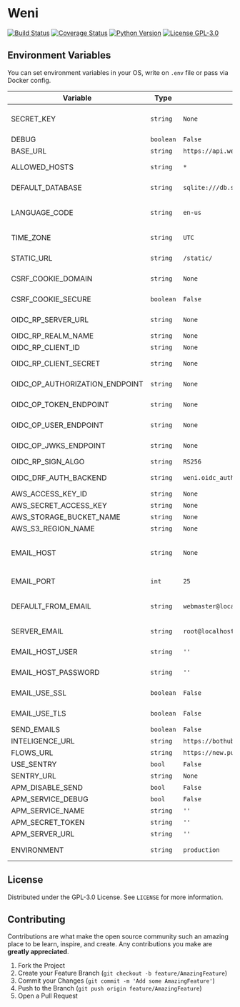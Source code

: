 # Weni

[![Build Status](https://travis-ci.com/Ilhasoft/weni-engine.svg?branch=main)](https://travis-ci.com/Ilhasoft/weni-engine)
[![Coverage Status](https://coveralls.io/repos/github/Ilhasoft/weni-engine/badge.svg?branch=main)](https://coveralls.io/github/Ilhasoft/weni-engine?branch=main)
[![Python Version](https://img.shields.io/badge/python-3.6-blue.svg)](https://www.python.org/)
[![License GPL-3.0](https://img.shields.io/badge/license-%20GPL--3.0-yellow.svg)](https://github.com/Ilhasoft/weni-engine/blob/master/LICENSE)

## Environment Variables

You can set environment variables in your OS, write on ```.env``` file or pass via Docker config.

| Variable | Type | Default | Description |
|--|--|--|--|
| SECRET_KEY | ```string```|  ```None``` | A secret key for a particular Django installation. This is used to provide cryptographic signing, and should be set to a unique, unpredictable value.
| DEBUG | ```boolean``` | ```False``` | A boolean that turns on/off debug mode.
| BASE_URL | ```string``` | ```https://api.weni.ai``` | URL Base Weni Engine Backend.
| ALLOWED_HOSTS | ```string``` | ```*``` | A list of strings representing the host/domain names that this Django site can serve.
| DEFAULT_DATABASE | ```string``` | ```sqlite:///db.sqlite3``` | Read [django-environ](https://django-environ.readthedocs.io/en/latest/) to configure the database connection.
| LANGUAGE_CODE | ```string``` | ```en-us``` | A string representing the language code for this installation.This should be in standard [language ID format](https://docs.djangoproject.com/en/2.0/topics/i18n/#term-language-code).
| TIME_ZONE | ```string``` | ```UTC``` | A string representing the time zone for this installation. See the [list of time zones](https://en.wikipedia.org/wiki/List_of_tz_database_time_zones).
| STATIC_URL | ```string``` | ```/static/``` | URL to use when referring to static files located in ```STATIC_ROOT```.
| CSRF_COOKIE_DOMAIN | ```string``` | ```None``` | The domain to be used when setting the CSRF cookie.
| CSRF_COOKIE_SECURE | ```boolean``` | ```False``` | Whether to use a secure cookie for the CSRF cookie.
| OIDC_RP_SERVER_URL | ```string``` | ```None``` | Open ID Connect Server URL, example: https://accounts.weni.ai/auth/.
| OIDC_RP_REALM_NAME | ```string``` | ```None``` | Open ID Connect Realm Name.
| OIDC_RP_CLIENT_ID | ```string``` | ```None``` | OpenID Connect client ID provided by your OP.
| OIDC_RP_CLIENT_SECRET | ```string``` | ```None``` | OpenID Connect client secret provided by your OP.
| OIDC_OP_AUTHORIZATION_ENDPOINT | ```string``` | ```None``` | URL of your OpenID Connect provider authorization endpoint.
| OIDC_OP_TOKEN_ENDPOINT | ```string``` | ```None``` | URL of your OpenID Connect provider token endpoint.
| OIDC_OP_USER_ENDPOINT | ```string``` | ```None``` | URL of your OpenID Connect provider userinfo endpoint.
| OIDC_OP_JWKS_ENDPOINT | ```string``` | ```None``` | URL of your OpenID Connect provider JWKS endpoint.
| OIDC_RP_SIGN_ALGO | ```string``` | ```RS256``` | Sets the algorithm the IdP uses to sign ID tokens.
| OIDC_DRF_AUTH_BACKEND | ```string``` | ```weni.oidc_authentication.WeniOIDCAuthenticationBackend``` | Define the authentication middleware for the django rest framework.
| AWS_ACCESS_KEY_ID | ```string``` | ```None``` | Specify Access Key ID S3.
| AWS_SECRET_ACCESS_KEY | ```string``` | ```None``` | Specify Secret Access Key ID S3.
| AWS_STORAGE_BUCKET_NAME | ```string``` | ```None``` | Specify Bucket Name S3.
| AWS_S3_REGION_NAME | ```string``` | ```None``` | Specify the Bucket S3 region.
| EMAIL_HOST | ```string``` | ```None``` | The host to use for sending email. When setted to ```None``` or empty string, the ```EMAIL_BACKEND``` setting is setted to ```django.core.mail.backends.console.EmailBackend```
| EMAIL_PORT | ```int``` | ```25``` | Port to use for the SMTP server defined in ```EMAIL_HOST```.
| DEFAULT_FROM_EMAIL | ```string``` | ```webmaster@localhost``` | Default email address to use for various automated correspondence from the site manager(s).
| SERVER_EMAIL | ```string``` | ```root@localhost``` | The email address that error messages come from, such as those sent to ```ADMINS``` and ```MANAGERS```.
| EMAIL_HOST_USER | ```string``` | ```''``` | Username to use for the SMTP server defined in ```EMAIL_HOST```.
| EMAIL_HOST_PASSWORD | ```string``` | ```''``` | Password to use for the SMTP server defined in ```EMAIL_HOST```.
| EMAIL_USE_SSL | ```boolean``` | ```False``` | Whether to use an implicit TLS (secure) connection when talking to the SMTP server.
| EMAIL_USE_TLS | ```boolean``` | ```False``` | Whether to use a TLS (secure) connection when talking to the SMTP server.
| SEND_EMAILS | ```boolean``` | ```False``` | Send emails flag.
| INTELIGENCE_URL | ```string``` | ```https://bothub.it/``` | Specify the URL of the intelligence service.
| FLOWS_URL | ```string``` | ```https://new.push.al/``` | Specify the URL of the flows service.
| USE_SENTRY |  ```bool``` | ```False``` | Enable Support Sentry
| SENTRY_URL |  ```string``` | ```None``` | URL Sentry
| APM_DISABLE_SEND |  ```bool``` | ```False``` | Disable sending Elastic APM
| APM_SERVICE_DEBUG |  ```bool``` | ```False``` | Enable APM debug mode
| APM_SERVICE_NAME |  ```string``` | ```''``` | APM Service Name
| APM_SECRET_TOKEN |  ```string``` | ```''``` | APM Secret Token
| APM_SERVER_URL |  ```string``` | ```''``` | APM URL
| ENVIRONMENT |  ```string``` | ```production``` | Specify the environment you are going to run, it is also used for sentry


## License

Distributed under the GPL-3.0 License. See `LICENSE` for more information.


## Contributing

Contributions are what make the open source community such an amazing place to be learn, inspire, and create. Any contributions you make are **greatly appreciated**.

1. Fork the Project
2. Create your Feature Branch (`git checkout -b feature/AmazingFeature`)
3. Commit your Changes (`git commit -m 'Add some AmazingFeature'`)
4. Push to the Branch (`git push origin feature/AmazingFeature`)
5. Open a Pull Request

